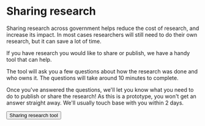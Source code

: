 # Sharing research #

Sharing research across government helps reduce the cost of research, and increase its impact. In most cases researchers will still need to do their own research, but it can save a lot of time.

If you have research you would like to share or publish, we have a handy tool that can help. 

The tool will ask you a few questions about how the research was done and who owns it. The questions will take around 10 minutes to complete. 

Once you've answered the questions, we'll let you know what you need to do to publish or share the research! As this is a prototype, you won't get an answer straight away. We'll usually touch base with you within 2 days. 

<a href="https://forms.gle/B6HtF3GudAsbEaEHA"><button class="au-btn">Sharing research tool</button></a>


